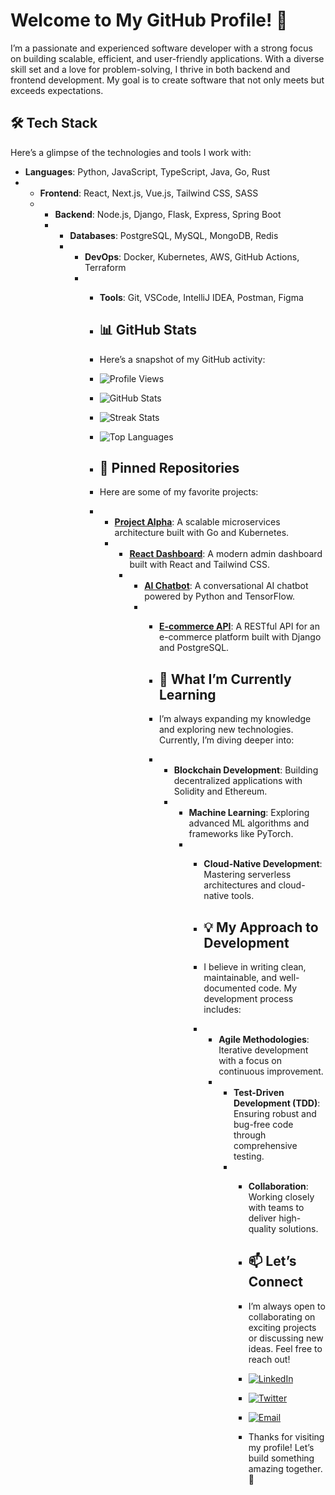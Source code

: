 # Welcome to My GitHub Profile! 👋  

I’m a passionate and experienced software developer with a strong focus on building scalable, efficient, and user-friendly applications. With a diverse skill set and a love for problem-solving, I thrive in both backend and frontend development. My goal is to create software that not only meets but exceeds expectations.  

## 🛠️ Tech Stack  
Here’s a glimpse of the technologies and tools I work with:  
- **Languages**: Python, JavaScript, TypeScript, Java, Go, Rust
- - **Frontend**: React, Next.js, Vue.js, Tailwind CSS, SASS
  - - **Backend**: Node.js, Django, Flask, Express, Spring Boot
    - - **Databases**: PostgreSQL, MySQL, MongoDB, Redis
      - - **DevOps**: Docker, Kubernetes, AWS, GitHub Actions, Terraform
        - - **Tools**: Git, VSCode, IntelliJ IDEA, Postman, Figma
         
          - ## 📊 GitHub Stats
          - Here’s a snapshot of my GitHub activity:
         
          - ![Profile Views](https://komarev.com/ghpvc/?username=AtlaEvaDaniel&color=blue)
          - ![GitHub Stats](https://github-readme-stats.vercel.app/api?username=AtlaEvaDaniel&show_icons=true&theme=radical)
          - ![Streak Stats](https://github-readme-streak-stats.herokuapp.com/?user=AtlaEvaDaniel&theme=radical)
          - ![Top Languages](https://github-readme-stats.vercel.app/api/top-langs/?username=AtlaEvaDaniel&layout=compact&theme=radical)
         
          - ## 🚀 Pinned Repositories
          - Here are some of my favorite projects:
          - - **[Project Alpha](https://github.com/AtlaEvaDaniel/project-alpha)**: A scalable microservices architecture built with Go and Kubernetes.
            - - **[React Dashboard](https://github.com/AtlaEvaDaniel/react-dashboard)**: A modern admin dashboard built with React and Tailwind CSS.
              - - **[AI Chatbot](https://github.com/AtlaEvaDaniel/ai-chatbot)**: A conversational AI chatbot powered by Python and TensorFlow.
                - - **[E-commerce API](https://github.com/AtlaEvaDaniel/ecommerce-api)**: A RESTful API for an e-commerce platform built with Django and PostgreSQL.
                 
                  - ## 🌱 What I’m Currently Learning
                  - I’m always expanding my knowledge and exploring new technologies. Currently, I’m diving deeper into:
                  - - **Blockchain Development**: Building decentralized applications with Solidity and Ethereum.
                    - - **Machine Learning**: Exploring advanced ML algorithms and frameworks like PyTorch.
                      - - **Cloud-Native Development**: Mastering serverless architectures and cloud-native tools.
                       
                        - ## 💡 My Approach to Development
                        - I believe in writing clean, maintainable, and well-documented code. My development process includes:
                        - - **Agile Methodologies**: Iterative development with a focus on continuous improvement.
                          - - **Test-Driven Development (TDD)**: Ensuring robust and bug-free code through comprehensive testing.
                            - - **Collaboration**: Working closely with teams to deliver high-quality solutions.
                             
                              - ## 📫 Let’s Connect
                              - I’m always open to collaborating on exciting projects or discussing new ideas. Feel free to reach out!
                             
                              - [![LinkedIn](https://img.shields.io/badge/LinkedIn-0077B5?style=for-the-badge&logo=linkedin&logoColor=white)](https://www.linkedin.com/in/atla-eva-daniel/)
                              - [![Twitter](https://img.shields.io/badge/Twitter-1DA1F2?style=for-the-badge&logo=twitter&logoColor=white)](https://twitter.com/AtlaEvaDaniel)
                              - [![Email](https://img.shields.io/badge/Email-D14836?style=for-the-badge&logo=gmail&logoColor=white)](mailto:atla.eva.daniel@example.com)
                             
                              - Thanks for visiting my profile! Let’s build something amazing together. 🚀
